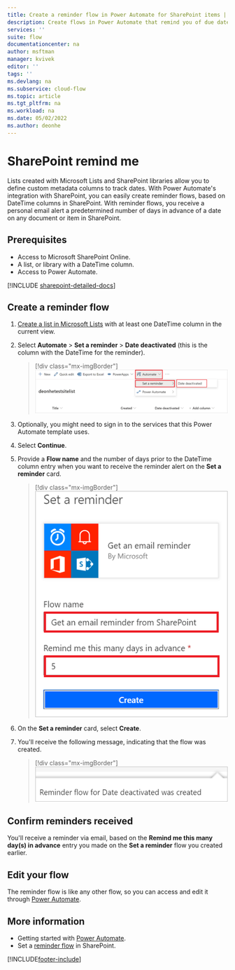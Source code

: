 ```yaml
---
title: Create a reminder flow in Power Automate for SharePoint items | Microsoft Docs
description: Create flows in Power Automate that remind you of due dates for SharePoint items.
services: ''
suite: flow
documentationcenter: na
author: msftman
manager: kvivek
editor: ''
tags: ''
ms.devlang: na
ms.subservice: cloud-flow
ms.topic: article
ms.tgt_pltfrm: na
ms.workload: na
ms.date: 05/02/2022
ms.author: deonhe
---
```


# SharePoint remind me

Lists created with Microsoft Lists and SharePoint libraries allow you to define custom metadata columns to track dates. With Power Automate's integration with SharePoint, you can easily create reminder flows, based on DateTime columns in SharePoint. With reminder flows, you receive a personal email alert a predetermined number of days in advance of a date on any document or item in SharePoint.

## Prerequisites

- Access to Microsoft SharePoint Online.
- A list, or library with a DateTime column.
- Access to Power Automate.

[!INCLUDE [sharepoint-detailed-docs](includes/sharepoint-detailed-docs.md)]

## Create a reminder flow

 1. [Create a list in Microsoft Lists](https://support.office.com/article/Create-a-list-in-SharePoint-0D397414-D95F-41EB-ADDD-5E6EFF41B083) with at least one DateTime column in the current view. 
 1. Select **Automate** > **Set a reminder** > **Date deactivated** (this is the column with the DateTime for the reminder).

    > [!div class="mx-imgBorder"]
    > ![Screenshot of how to select a reminder flow.](media/create-sharepoint-reminder-flows/select-reminder-flow.png "Select a reminder flow")

1. Optionally, you might need to sign in to the services that this Power Automate template uses.
     
1. Select **Continue**.

1. Provide a **Flow name** and the number of days prior to the DateTime column entry when you want to receive the reminder alert on the **Set a reminder** card.

    > [!div class="mx-imgBorder"]
    > ![Screenshot of how to set reminder flow details.](media/create-sharepoint-reminder-flows/set-reminder-details.png "Set reminder flow details")

1. On the **Set a reminder** card, select **Create**.

1. You'll receive the following message, indicating that the flow was created.

    > [!div class="mx-imgBorder"]
    > ![Screenshot of the reminder flow created.](media/create-sharepoint-reminder-flows/success.png "Reminder flow created")
    

## Confirm reminders received

You'll receive a reminder via email, based on the **Remind me this many day(s) in advance** entry you made on the **Set a reminder** flow you created earlier. 

## Edit your flow

The reminder flow is like any other flow, so you can access and edit it through [Power Automate](https://flow.microsoft.com).

## More information

- Getting started with [Power Automate](https://flow.microsoft.com).
- Set a [reminder flow](https://support.office.com/article/set-a-reminder-flow-23c0e172-1fc1-4ac8-a9db-cd0b81d634d8) in SharePoint.




[!INCLUDE[footer-include](includes/footer-banner.md)]

